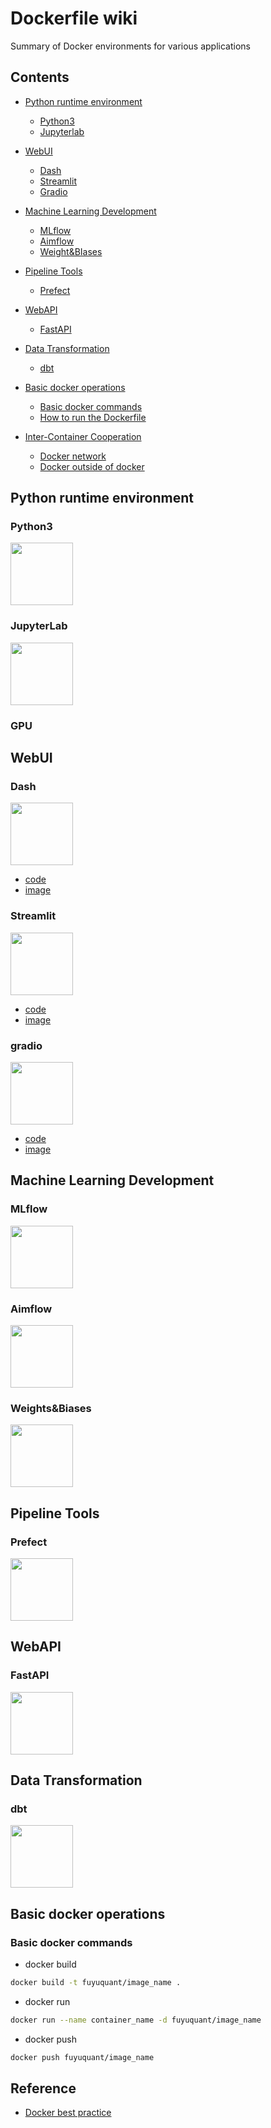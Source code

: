 # Dockerfile wiki
Summary of Docker environments for various applications 


## Contents

* [Python runtime environment](#python-runtime-environment)
    * [Python3](#python3)
    * [Jupyterlab](#jupyterlab)
* [WebUI](#webui)
    * [Dash](#dash)
    * [Streamlit](#streamlit)
    * [Gradio](#gradio)
* [Machine Learning Development](#machine-learning-development)
    * [MLflow](#mlflow)
    * [Aimflow](#aimflow)
    * [Weight&BIases](#weightbiases)
* [Pipeline Tools](#pipeline-tools)
    * [Prefect](#prefect)
* [WebAPI](#webapi)
    * [FastAPI](#fastapi)
* [Data Transformation](#data-transformation)
    * [dbt](#dbt)

* [Basic docker operations](#basic-docker-operations)
    * [Basic docker commands](#basic-docker-commands)
    * [How to run the Dockerfile](#how-to-run-the-dockerfile)

* [Inter-Container Cooperation](#others)
    * [Docker network](#docker-network)
    * [Docker outside of docker](#docker-outside-of-docker-dood)





## Python runtime environment

### Python3
<img src="images/python3.png" width="100">

### JupyterLab
<img src="images/Jupyterlab.png" width="100">

### GPU


## WebUI

### Dash
<img src="images/Dash.png" width="100">  

* [code](https://github.com/fuyu-quant/dockerfile-wiki/tree/develop/webui/dash)
* [image](https://github.com/fuyu-quant/dockerfile-wiki/pkgs/container/webui%2Fdash)


### Streamlit
<img src="images/Streamlit.png" width="100">

* [code](https://github.com/fuyu-quant/dockerfile-wiki/tree/develop/webui/streamlit)
* [image](https://github.com/fuyu-quant/dockerfile-wiki/pkgs/container/webui%2Fstreamlit)


### gradio
<img src="images/gradio.png" width="100">

* [code](https://github.com/fuyu-quant/dockerfile-wiki/tree/develop/webui/gradio)
* [image](https://github.com/fuyu-quant/dockerfile-wiki/pkgs/container/webui%2Fgradio)



## Machine Learning Development

### MLflow
<img src="images/MLflow.png" width="100">

### Aimflow
<img src="images/Aimflow.png" width="100">

### Weights&Biases
<img src="images/wandb.png" width="100">



## Pipeline Tools

### Prefect
<img src="images/prefect.png" width="100">




## WebAPI

### FastAPI
<img src="images/FastAPI.png" width="100">




## Data Transformation

### dbt
<img src="images/dbt.png" width="100">





## Basic docker operations
### Basic docker commands
* docker build
```bash
docker build -t fuyuquant/image_name .
```
* docker run
```bash
docker run --name container_name -d fuyuquant/image_name
```
* docker push
```bash
docker push fuyuquant/image_name
```

## Reference
* [Docker best practice](https://docs.docker.jp/develop/develop-images/dockerfile_best-practices.html)



